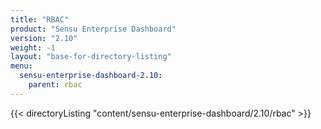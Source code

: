 ```yaml
---
title: "RBAC"
product: "Sensu Enterprise Dashboard"
version: "2.10"
weight: -1
layout: "base-for-directory-listing"
menu:
  sensu-enterprise-dashboard-2.10:
    parent: rbac
---
```


{{< directoryListing "content/sensu-enterprise-dashboard/2.10/rbac" >}}
